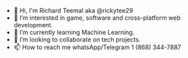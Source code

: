 - 👋 Hi, I'm Richard Teemal aka @rickytee29
- 👀 I’m interested in game, software and cross-platform web development.
- 🌱 I’m currently learning Machine Learning.
- 💞️ I’m looking to collaborate on tech projects.
- 📫 How to reach me whatsApp/Telegram 1 (868) 344-7887
